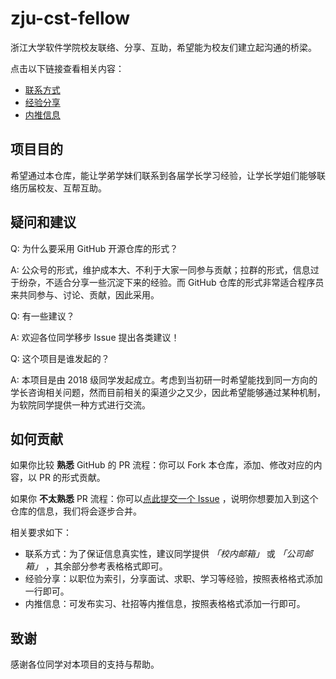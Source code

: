 # zju-cst-fellow

浙江大学软件学院校友联络、分享、互助，希望能为校友们建立起沟通的桥梁。

点击以下链接查看相关内容：

- [联系方式](./docs/contact.md)
- [经验分享](./docs/share.md)
- [内推信息](./docs/referral.md)

## 项目目的

希望通过本仓库，能让学弟学妹们联系到各届学长学习经验，让学长学姐们能够联络历届校友、互帮互助。

## 疑问和建议

Q: 为什么要采用 GitHub 开源仓库的形式？

A: 公众号的形式，维护成本大、不利于大家一同参与贡献；拉群的形式，信息过于纷杂，不适合分享一些沉淀下来的经验。而 GitHub 仓库的形式非常适合程序员来共同参与、讨论、贡献，因此采用。

Q: 有一些建议？

A: 欢迎各位同学移步 Issue 提出各类建议！

Q: 这个项目是谁发起的？

A: 本项目是由 2018 级同学发起成立。考虑到当初研一时希望能找到同一方向的学长咨询相关问题，然而目前相关的渠道少之又少，因此希望能够通过某种机制，为软院同学提供一种方式进行交流。

## 如何贡献

如果你比较 **熟悉** GitHub 的 PR 流程：你可以 Fork 本仓库，添加、修改对应的内容，以 PR 的形式贡献。

如果你 **不太熟悉** PR 流程：你可以[点此提交一个 Issue](https://github.com/zju-cst-fellow/zju-cst-fellow/issues/new) ，说明你想要加入到这个仓库的信息，我们将会逐步合并。

相关要求如下：

- 联系方式：为了保证信息真实性，建议同学提供 *「校内邮箱」* 或 *「公司邮箱」* ，其余部分参考表格格式即可。
- 经验分享：以职位为索引，分享面试、求职、学习等经验，按照表格格式添加一行即可。
- 内推信息：可发布实习、社招等内推信息，按照表格格式添加一行即可。

## 致谢

感谢各位同学对本项目的支持与帮助。